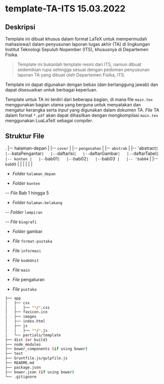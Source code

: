 # template-TA-ITS 15.03.2022

## Deskripsi

Template ini dibuat khusus dalam format LaTeX untuk mempermudah mahasiswa/i 
dalam penyusunan laporan tugas akhir (TA) di lingkungan Institut Teknologi
Sepuluh Nopember (ITS), khususnya di Departemen Fisika.

> Template ini bukanlah template resmi dari ITS, namun dibuat sedemikian rupa
sehingga sesuai dengan pedoman penyusunan laporan TA yang dibuat oleh
Departemen Fisika, ITS.

Template ini dapat digunakan dengan bebas (dan bertanggung jawab) dan dapat 
disesuaikan untuk berbagai keperluan.

Template untuk TA ini terdiri dari beberapa bagian, di mana file `main.tex`
menggunakan bagian utama yang berguna untuk menyatakan dan mengatur kerangka
serta *input* yang digunakan dalam dokumen TA. *File* TA dalam format `*.pdf`
akan dapat dihasilkan dengan mengkompilasi `main.tex` menggunakan LuaLaTeX
sebagai *compiler*.

## Struktur File
.
|-- halaman-depan
|   |-- `cover`
|   |-- `pengesahan`
|   |-- `abstrak`
|   |-- 'abstract`
|   |-- `kataPengantar`
|   |-- `daftarIsi`
|   |-- `daftarGambar`
|   |-- `daftarTabel`
|
|-- konten
|   |-- `bab01`
|   |-- `bab02`
|   |-- `bab03`
|   |-- 'bab04`
|   |-- `bab05`
| 
|
|
|
|
|

- *Folder* `halaman_depan`


- *Folder* `konten`

-- *File* Bab 1 hingga 5

- *Folder* `halaman-belakang`

-- *Folder* `lampiran`

-- *File* `biografi`

- *Folder* gambar

- *File* `format-pustaka`

- *File* `informasi`

- *File* `kodeUnit`

- *File* `main`

- *File* pengaturan

- *File* `pustaka`


```bash
├── app
│   ├── css
│   │   ├── **/*.css
│   ├── favicon.ico
│   ├── images
│   ├── index.html
│   ├── js
│   │   ├── **/*.js
│   └── partials/template
├── dist (or build)
├── node_modules
├── bower_components (if using bower)
├── test
├── Gruntfile.js/gulpfile.js
├── README.md
├── package.json
├── bower.json (if using bower)
└── .gitignore
```
